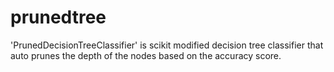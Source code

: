 # prunedtree
'PrunedDecisionTreeClassifier' is scikit modified decision tree classifier that auto prunes the depth of the nodes based on the accuracy score.
